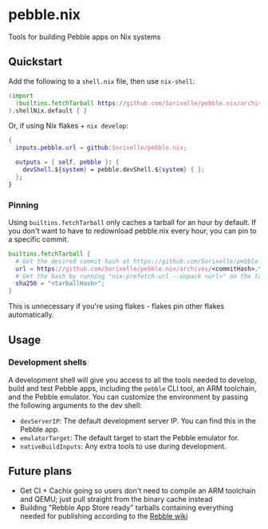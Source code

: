# pebble.nix

Tools for building Pebble apps on Nix systems

## Quickstart

Add the following to a `shell.nix` file, then use `nix-shell`:

```nix
(import
  (builtins.fetchTarball https://github.com/Sorixelle/pebble.nix/archives/master.tar.gz)
).shellNix.default { }
```

Or, if using Nix flakes + `nix develop`:

```nix
{
  inputs.pebble.url = github:Sorixelle/pebble.nix;

  outputs = { self, pebble }: {
    devShell.${system} = pebble.devShell.${system} { };
  };
}
```

### Pinning

Using `builtins.fetchTarball` only caches a tarball for an hour by default. If
you don't want to have to redownload pebble.nix every hour, you can pin to a
specific commit.

```nix
builtins.fetchTarball {
  # Get the desired commit hash at https://github.com/Sorixelle/pebble.nix/commits
  url = https://github.com/Sorixelle/pebble.nix/archives/<commitHash>.tar.gz;
  # Get the hash by running "nix-prefetch-url --unpack <url>" on the tarball url
  sha256 = "<tarballHash>";
}
```

This is unnecessary if you're using flakes - flakes pin other flakes
automatically.

## Usage

### Development shells

A development shell will give you access to all the tools needed to develop,
build and test Pebble apps, including the `pebble` CLI tool, an ARM toolchain,
and the Pebble emulator. You can customize the environment by passing the
following arguments to the dev shell:

- `devServerIP`: The default development server IP. You can find this in the
  Pebble app.
- `emulatorTarget`: The default target to start the Pebble emulator for.
- `nativeBuildInputs`: Any extra tools to use during development.

## Future plans

- Get CI + Cachix going so users don't need to compile an ARM toolchain and
  QEMU; just pull straight from the binary cache instead
- Building "Rebble App Store ready" tarballs containing everything needed for
  publishing according to the [Rebble wiki](https://github.com/pebble-dev/wiki/wiki/Preparing-a-new-app-for-the-Rebble-App-Store)
